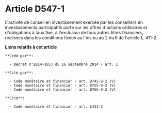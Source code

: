 # Article D547-1

L'activité de conseil en investissement exercée par les conseillers en investissements participatifs porte sur les offres
d'actions ordinaires et d'obligations à taux fixe, à l'exclusion de tous autres titres financiers, réalisées dans les
conditions fixées au I bis ou au 2 du II de l'article L. 411-2.

**Liens relatifs à cet article**

	**Créé par**:

	  - Décret n°2014-1053 du 16 septembre 2014 - art. 1

	**Cité par**:

	  - Code monétaire et financier - art. D745-9-2 (V)
	  - Code monétaire et financier - art. D755-9-2 (V)
	  - Code monétaire et financier - art. D765-9-2 (V)

	**Cite**:

	  - Code monétaire et financier - art. L411-2
